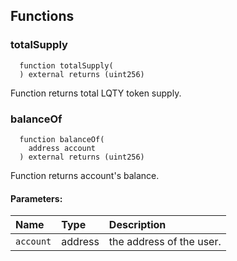 


## Functions
### totalSupply
```solidity
  function totalSupply(
  ) external returns (uint256)
```
Function returns total LQTY token supply.




### balanceOf
```solidity
  function balanceOf(
    address account
  ) external returns (uint256)
```
Function returns account's balance.


#### Parameters:
| Name | Type | Description                                                          |
| :--- | :--- | :------------------------------------------------------------------- |
|`account` | address | the address of the user.


